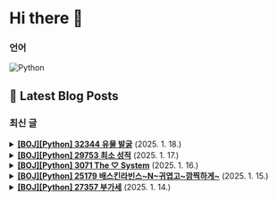 # Hi there 👋

### 언어

<p>
    <img src="https://img.shields.io/badge/Python-3776AB?style=flat-square&logo=Python&logoColor=white" alt="Python"/>
</p>

## 📕 Latest Blog Posts

### 최신 글
<details>
<summary><b><a href='https://zo0oz.tistory.com/294' target='_blank'>[BOJ][Python] 32344 유물 발굴</a></b> (2025. 1. 18.)</summary>

Overview

체감 난이도: ★☆☆☆☆
문제 레벨: 실버 5
문제 유형: 구현, 기하학
풀이 상태: 답안참고 / 스스로 해결
추후: 다시 풀어보기 / 간단 복습 / 완벽 이해 


[문제]
이미지 클릭 시 문제로 이동


 
[코드]
간단 구현 문제 
다른 사람들은 입력값을 받으면서 좌표의 최소, 최대를 갱신해주는 방법으로 구현했는데, (시간 복잡도: ...

</details>

<details>
<summary><b><a href='https://zo0oz.tistory.com/292' target='_blank'>[BOJ][Python] 29753 최소 성적</a></b> (2025. 1. 17.)</summary>

Overview

체감 난이도: ★★☆☆☆
문제 레벨: 실버 4
문제 유형: 수학, 구현, 임의 정밀도 
풀이 상태: 답안참고 / 스스로 해결
추후: 다시 풀어보기 / 간단 복습 / 완벽 이해 


[문제]
이미지 클릭 시 문제로 이동


 
 
[풀이]
"단, 실수 자료형을 사용할 경우 부동소수점 오차가 발생할 수 있으므로 주의하라." 
이 문장 때문에 ...

</details>

<details>
<summary><b><a href='https://zo0oz.tistory.com/291' target='_blank'>[BOJ][Python] 3071 The ♡ System</a></b> (2025. 1. 16.)</summary>

Overview

체감 난이도: ★★☆☆☆
문제 레벨: 실버 3
문제 유형: 진법, 구현
풀이 상태: 답안참고 / 스스로 해결
추후: 다시 풀어보기 / 간단 복습 / 완벽 이해 


[문제]
이미지 클릭 시 문제로 이동


 
* 일단 문제에 오타가 있다.
 \(3^{2}\) +  \(3^{1}\)  +  \(3^{0}\)  인데,  \(3^{1}\)  +...

</details>

<details>
<summary><b><a href='https://zo0oz.tistory.com/290' target='_blank'>[BOJ][Python] 25179 배스킨라빈스~N~귀엽고~깜찍하게~</a></b> (2025. 1. 15.)</summary>

Overview

체감 난이도: ★★☆☆☆
문제 레벨: 실버 4
문제 유형: 수학, 게임이론
풀이 상태: 답안참고 / 스스로 해결
추후: 다시 풀어보기 / 간단 복습 / 완벽 이해 


[문제]
이미지 클릭 시 문제로 이동


 
[코드]
이 문제는 2인 게임 필승 전략을 이미 알고 있던 사람이라면 쉽게 풀 수 있다. 
우리가 알고 있는 베스킨라빈스 31 ...

</details>

<details>
<summary><b><a href='https://zo0oz.tistory.com/289' target='_blank'>[BOJ][Python] 27357 부가세</a></b> (2025. 1. 14.)</summary>

Overview

체감 난이도: ★★☆☆☆
문제 레벨: 실버 3
문제 유형: 수학, 브루트포스
풀이 상태: 답안참고 / 스스로 해결
추후: 다시 풀어보기 / 간단 복습 / 완벽 이해 


[문제]
이미지 클릭 시 문제로 이동


1달러 = 100센트
4.30 => 4달러 30센트
5.00 => 5달러 or 500센트

구매한 N개의 물건의 가격과 부가세를 ...

</details>

